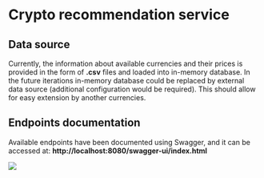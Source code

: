 # Crypto recommendation service

## Data source
Currently, the information about available currencies and their prices is provided in the form of **.csv** files and loaded into in-memory database. In the future iterations in-memory database could be replaced by external data source (additional configuration would be required).
This should allow for easy extension by another currencies.

## Endpoints documentation
Available endpoints have been documented using Swagger, and it can be accessed at: **http://localhost:8080/swagger-ui/index.html**

![](/home/maciej_drobot/Projects/crypto-recommendation-service/src/main/resources/static/swagger.png)
